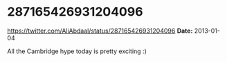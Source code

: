 # 287165426931204096
https://twitter.com/AliAbdaal/status/287165426931204096
**Date:** 2013-01-04

All the Cambridge hype today is pretty exciting :)
